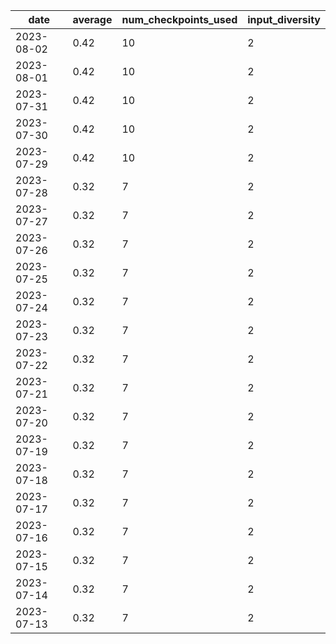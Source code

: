 | date | average | num_checkpoints_used | input_diversity |
| --- | --- | --- | --- |
| 2023-08-02 |  0.42 | 10 | 2 |
| 2023-08-01 |  0.42 | 10 | 2 |
| 2023-07-31 |  0.42 | 10 | 2 |
| 2023-07-30 |  0.42 | 10 | 2 |
| 2023-07-29 |  0.42 | 10 | 2 |
| 2023-07-28 |  0.32 | 7 | 2 |
| 2023-07-27 |  0.32 | 7 | 2 |
| 2023-07-26 |  0.32 | 7 | 2 |
| 2023-07-25 |  0.32 | 7 | 2 |
| 2023-07-24 |  0.32 | 7 | 2 |
| 2023-07-23 |  0.32 | 7 | 2 |
| 2023-07-22 |  0.32 | 7 | 2 |
| 2023-07-21 |  0.32 | 7 | 2 |
| 2023-07-20 |  0.32 | 7 | 2 |
| 2023-07-19 |  0.32 | 7 | 2 |
| 2023-07-18 |  0.32 | 7 | 2 |
| 2023-07-17 |  0.32 | 7 | 2 |
| 2023-07-16 |  0.32 | 7 | 2 |
| 2023-07-15 |  0.32 | 7 | 2 |
| 2023-07-14 |  0.32 | 7 | 2 |
| 2023-07-13 |  0.32 | 7 | 2 |
